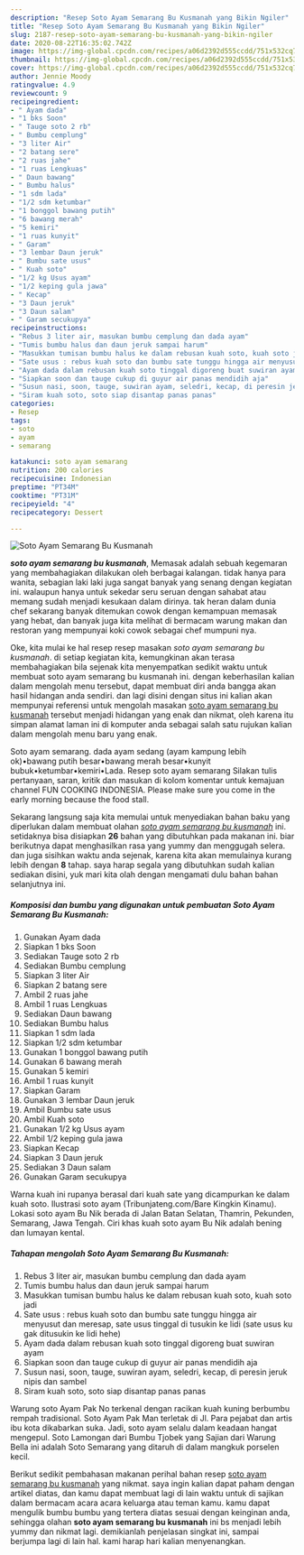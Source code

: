 ```yaml
---
description: "Resep Soto Ayam Semarang Bu Kusmanah yang Bikin Ngiler"
title: "Resep Soto Ayam Semarang Bu Kusmanah yang Bikin Ngiler"
slug: 2187-resep-soto-ayam-semarang-bu-kusmanah-yang-bikin-ngiler
date: 2020-08-22T16:35:02.742Z
image: https://img-global.cpcdn.com/recipes/a06d2392d555ccdd/751x532cq70/soto-ayam-semarang-bu-kusmanah-foto-resep-utama.jpg
thumbnail: https://img-global.cpcdn.com/recipes/a06d2392d555ccdd/751x532cq70/soto-ayam-semarang-bu-kusmanah-foto-resep-utama.jpg
cover: https://img-global.cpcdn.com/recipes/a06d2392d555ccdd/751x532cq70/soto-ayam-semarang-bu-kusmanah-foto-resep-utama.jpg
author: Jennie Moody
ratingvalue: 4.9
reviewcount: 9
recipeingredient:
- " Ayam dada"
- "1 bks Soon"
- " Tauge soto 2 rb"
- " Bumbu cemplung"
- "3 liter Air"
- "2 batang sere"
- "2 ruas jahe"
- "1 ruas Lengkuas"
- " Daun bawang"
- " Bumbu halus"
- "1 sdm lada"
- "1/2 sdm ketumbar"
- "1 bonggol bawang putih"
- "6 bawang merah"
- "5 kemiri"
- "1 ruas kunyit"
- " Garam"
- "3 lembar Daun jeruk"
- " Bumbu sate usus"
- " Kuah soto"
- "1/2 kg Usus ayam"
- "1/2 keping gula jawa"
- " Kecap"
- "3 Daun jeruk"
- "3 Daun salam"
- " Garam secukupya"
recipeinstructions:
- "Rebus 3 liter air, masukan bumbu cemplung dan dada ayam"
- "Tumis bumbu halus dan daun jeruk sampai harum"
- "Masukkan tumisan bumbu halus ke dalam rebusan kuah soto, kuah soto jadi"
- "Sate usus : rebus kuah soto dan bumbu sate tunggu hingga air menyusut dan meresap, sate usus tinggal di tusukin ke lidi (sate usus ku gak ditusukin ke lidi hehe)"
- "Ayam dada dalam rebusan kuah soto tinggal digoreng buat suwiran ayam"
- "Siapkan soon dan tauge cukup di guyur air panas mendidih aja"
- "Susun nasi, soon, tauge, suwiran ayam, seledri, kecap, di peresin jeruk nipis dan sambel"
- "Siram kuah soto, soto siap disantap panas panas"
categories:
- Resep
tags:
- soto
- ayam
- semarang

katakunci: soto ayam semarang 
nutrition: 200 calories
recipecuisine: Indonesian
preptime: "PT34M"
cooktime: "PT31M"
recipeyield: "4"
recipecategory: Dessert

---
```



![Soto Ayam Semarang Bu Kusmanah](https://img-global.cpcdn.com/recipes/a06d2392d555ccdd/751x532cq70/soto-ayam-semarang-bu-kusmanah-foto-resep-utama.jpg)

<b><i>soto ayam semarang bu kusmanah</i></b>, Memasak adalah sebuah kegemaran yang membahagiakan dilakukan oleh berbagai kalangan. tidak hanya para wanita, sebagian laki laki juga sangat banyak yang senang dengan kegiatan ini. walaupun hanya untuk sekedar seru seruan dengan sahabat atau memang sudah menjadi kesukaan dalam dirinya. tak heran dalam dunia chef sekarang banyak ditemukan cowok dengan kemampuan memasak yang hebat, dan banyak juga kita melihat di bermacam warung makan dan restoran yang mempunyai koki cowok sebagai chef mumpuni nya.

Oke, kita mulai ke hal resep resep masakan <i>soto ayam semarang bu kusmanah</i>. di setiap kegiatan kita, kemungkinan akan terasa membahagiakan bila sejenak kita menyempatkan sedikit waktu untuk membuat soto ayam semarang bu kusmanah ini. dengan keberhasilan kalian dalam mengolah menu tersebut, dapat membuat diri anda bangga akan hasil hidangan anda sendiri. dan lagi disini dengan situs ini kalian akan mempunyai referensi untuk mengolah masakan <u>soto ayam semarang bu kusmanah</u> tersebut menjadi hidangan yang enak dan nikmat, oleh karena itu simpan alamat laman ini di komputer anda sebagai salah satu rujukan kalian dalam mengolah menu baru yang enak.

Soto ayam semarang. dada ayam sedang (ayam kampung lebih ok)•bawang putih besar•bawang merah besar•kunyit bubuk•ketumbar•kemiri•Lada. Resep soto ayam semarang Silakan tulis pertanyaan, saran, kritik dan masukan di kolom komentar untuk kemajuan channel FUN COOKING INDONESIA. Please make sure you come in the early morning because the food stall.


Sekarang langsung saja kita memulai untuk menyediakan bahan baku yang diperlukan dalam membuat olahan <u><i>soto ayam semarang bu kusmanah</i></u> ini. setidaknya bisa disiapkan <b>26</b> bahan yang dibutuhkan pada makanan ini. biar berikutnya dapat menghasilkan rasa yang yummy dan menggugah selera. dan juga sisihkan waktu anda sejenak, karena kita akan memulainya kurang lebih dengan <b>8</b> tahap. saya harap segala yang dibutuhkan sudah kalian sediakan disini, yuk mari kita olah dengan mengamati dulu bahan bahan selanjutnya ini.

<!--inarticleads1-->

##### Komposisi dan bumbu yang digunakan untuk pembuatan Soto Ayam Semarang Bu Kusmanah:

1. Gunakan  Ayam dada
1. Siapkan 1 bks Soon
1. Sediakan  Tauge soto 2 rb
1. Sediakan  Bumbu cemplung
1. Siapkan 3 liter Air
1. Siapkan 2 batang sere
1. Ambil 2 ruas jahe
1. Ambil 1 ruas Lengkuas
1. Sediakan  Daun bawang
1. Sediakan  Bumbu halus
1. Siapkan 1 sdm lada
1. Siapkan 1/2 sdm ketumbar
1. Gunakan 1 bonggol bawang putih
1. Gunakan 6 bawang merah
1. Gunakan 5 kemiri
1. Ambil 1 ruas kunyit
1. Siapkan  Garam
1. Gunakan 3 lembar Daun jeruk
1. Ambil  Bumbu sate usus
1. Ambil  Kuah soto
1. Gunakan 1/2 kg Usus ayam
1. Ambil 1/2 keping gula jawa
1. Siapkan  Kecap
1. Siapkan 3 Daun jeruk
1. Sediakan 3 Daun salam
1. Gunakan  Garam secukupya


Warna kuah ini rupanya berasal dari kuah sate yang dicampurkan ke dalam kuah soto. Ilustrasi soto ayam (Tribunjateng.com/Bare Kingkin Kinamu). Lokasi soto ayam Bu Nik berada di Jalan Batan Selatan, Thamrin, Pekunden, Semarang, Jawa Tengah. Ciri khas kuah soto ayam Bu Nik adalah bening dan lumayan kental. 

<!--inarticleads2-->

##### Tahapan mengolah Soto Ayam Semarang Bu Kusmanah:

1. Rebus 3 liter air, masukan bumbu cemplung dan dada ayam
1. Tumis bumbu halus dan daun jeruk sampai harum
1. Masukkan tumisan bumbu halus ke dalam rebusan kuah soto, kuah soto jadi
1. Sate usus : rebus kuah soto dan bumbu sate tunggu hingga air menyusut dan meresap, sate usus tinggal di tusukin ke lidi (sate usus ku gak ditusukin ke lidi hehe)
1. Ayam dada dalam rebusan kuah soto tinggal digoreng buat suwiran ayam
1. Siapkan soon dan tauge cukup di guyur air panas mendidih aja
1. Susun nasi, soon, tauge, suwiran ayam, seledri, kecap, di peresin jeruk nipis dan sambel
1. Siram kuah soto, soto siap disantap panas panas


Warung soto Ayam Pak No terkenal dengan racikan kuah kuning berbumbu rempah tradisional. Soto Ayam Pak Man terletak di Jl. Para pejabat dan artis ibu kota dikabarkan suka. Jadi, soto ayam selalu dalam keadaan hangat mengepul. Soto Lamongan dari Bumbu Tjobek yang Sajian dari Warung Bella ini adalah Soto Semarang yang ditaruh di dalam mangkuk porselen kecil. 

Berikut sedikit pembahasan makanan perihal bahan resep <u>soto ayam semarang bu kusmanah</u> yang nikmat. saya ingin kalian dapat paham dengan artikel diatas, dan kamu dapat membuat lagi di lain waktu untuk di sajikan dalam bermacam acara acara keluarga atau teman kamu. kamu dapat mengulik bumbu bumbu yang tertera diatas sesuai dengan keinginan anda, sehingga olahan <b>soto ayam semarang bu kusmanah</b> ini bs menjadi lebih yummy dan nikmat lagi. demikianlah penjelasan singkat ini, sampai berjumpa lagi di lain hal. kami harap hari kalian menyenangkan.

